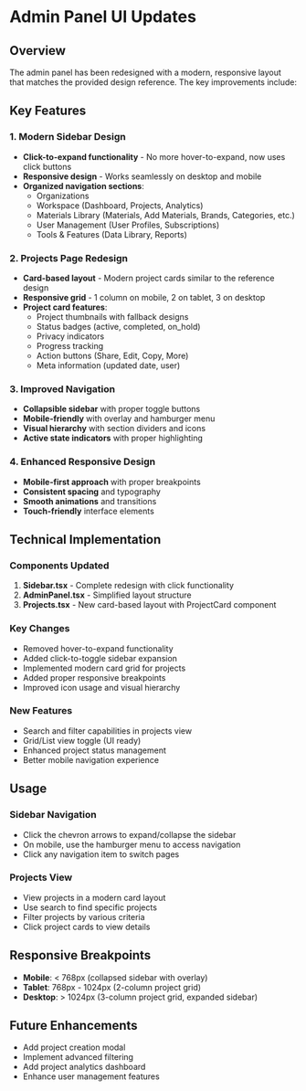 # Admin Panel UI Updates

## Overview

The admin panel has been redesigned with a modern, responsive layout that matches the provided design reference. The key improvements include:

## Key Features

### 1. **Modern Sidebar Design**

- **Click-to-expand functionality** - No more hover-to-expand, now uses click buttons
- **Responsive design** - Works seamlessly on desktop and mobile
- **Organized navigation sections**:
  - Organizations
  - Workspace (Dashboard, Projects, Analytics)
  - Materials Library (Materials, Add Materials, Brands, Categories, etc.)
  - User Management (User Profiles, Subscriptions)
  - Tools & Features (Data Library, Reports)

### 2. **Projects Page Redesign**

- **Card-based layout** - Modern project cards similar to the reference design
- **Responsive grid** - 1 column on mobile, 2 on tablet, 3 on desktop
- **Project card features**:
  - Project thumbnails with fallback designs
  - Status badges (active, completed, on_hold)
  - Privacy indicators
  - Progress tracking
  - Action buttons (Share, Edit, Copy, More)
  - Meta information (updated date, user)

### 3. **Improved Navigation**

- **Collapsible sidebar** with proper toggle buttons
- **Mobile-friendly** with overlay and hamburger menu
- **Visual hierarchy** with section dividers and icons
- **Active state indicators** with proper highlighting

### 4. **Enhanced Responsive Design**

- **Mobile-first approach** with proper breakpoints
- **Consistent spacing** and typography
- **Smooth animations** and transitions
- **Touch-friendly** interface elements

## Technical Implementation

### Components Updated

1. **Sidebar.tsx** - Complete redesign with click functionality
2. **AdminPanel.tsx** - Simplified layout structure
3. **Projects.tsx** - New card-based layout with ProjectCard component

### Key Changes

- Removed hover-to-expand functionality
- Added click-to-toggle sidebar expansion
- Implemented modern card grid for projects
- Added proper responsive breakpoints
- Improved icon usage and visual hierarchy

### New Features

- Search and filter capabilities in projects view
- Grid/List view toggle (UI ready)
- Enhanced project status management
- Better mobile navigation experience

## Usage

### Sidebar Navigation

- Click the chevron arrows to expand/collapse the sidebar
- On mobile, use the hamburger menu to access navigation
- Click any navigation item to switch pages

### Projects View

- View projects in a modern card layout
- Use search to find specific projects
- Filter projects by various criteria
- Click project cards to view details

## Responsive Breakpoints

- **Mobile**: < 768px (collapsed sidebar with overlay)
- **Tablet**: 768px - 1024px (2-column project grid)
- **Desktop**: > 1024px (3-column project grid, expanded sidebar)

## Future Enhancements

- Add project creation modal
- Implement advanced filtering
- Add project analytics dashboard
- Enhance user management features
